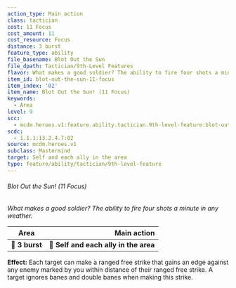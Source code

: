 ```yaml
---
action_type: Main action
class: tactician
cost: 11 Focus
cost_amount: 11
cost_resource: Focus
distance: 3 burst
feature_type: ability
file_basename: Blot Out the Sun
file_dpath: Tactician/9th-Level Features
flavor: What makes a good soldier? The ability to fire four shots a minute in any weather.
item_id: blot-out-the-sun-11-focus
item_index: '02'
item_name: Blot Out the Sun! (11 Focus)
keywords:
  - Area
level: 9
scc:
  - mcdm.heroes.v1:feature.ability.tactician.9th-level-feature:blot-out-the-sun-11-focus
scdc:
  - 1.1.1:13.2.4.7:02
source: mcdm.heroes.v1
subclass: Mastermind
target: Self and each ally in the area
type: feature/ability/tactician/9th-level-feature
---
```


###### Blot Out the Sun! (11 Focus)

*What makes a good soldier? The ability to fire four shots a minute in any weather.*

| **Area**       |                       **Main action** |
| -------------- | ------------------------------------: |
| **📏 3 burst** | **🎯 Self and each ally in the area** |

**Effect:** Each target can make a ranged free strike that gains an edge against any enemy marked by you within distance of their ranged free strike. A target ignores banes and double banes when making this strike.
